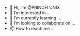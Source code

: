 - 👋 Hi, I’m @PRINCELUNIX
- 👀 I’m interested in ...
- 🌱 I’m currently learning ...
- 💞️ I’m looking to collaborate on ...
- 📫 How to reach me ...

<!---
PRINCELUNIX/PRINCELUNIX is a ✨ special ✨ repository because its `README.md` (this file) appears on your GitHub profile.
You can click the Preview link to take a look at your changes.
--->

